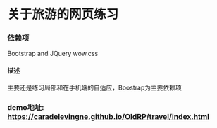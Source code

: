 # 关于旅游的网页练习
### 依赖项
Bootstrap and JQuery wow.css

#### 描述
主要还是练习局部和在手机端的自适应，Boostrap为主要依赖项

### demo地址: https://caradelevingne.github.io/OldRP/travel/index.html
